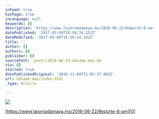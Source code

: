 ```yaml
---
inFeed: true
hasPage: true
inLanguage: null
keywords: []
description: 'https://www.lajornadamaya.mx/2016-06-22/Reporte-8-am'
datePublished: '2017-03-09T16:50:34.152Z'
dateModified: '2017-03-09T16:50:24.102Z'
title: ''
author: []
authors: []
publisher: {}
sourcePath: _posts/2016-06-23-odiame-mas.md
via: {}
starred: true
datePublishedOriginal: '2016-11-09T21:05:37.803Z'
url: odiame-mas/index.html
_type: Article

---
```

![](https://the-grid-user-content.s3-us-west-2.amazonaws.com/51739145-ba5c-42ac-9723-c6252ab95299.png)

[https://www.lajornadamaya.mx/2016-06-22/Reporte-8-am][0]

[0]: https://www.lajornadamaya.mx/2016-06-22/Reporte-8-am